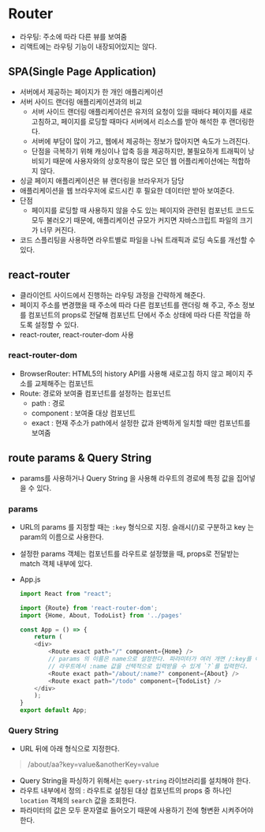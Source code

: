 # Router
- 라우팅: 주소에 따라 다른 뷰를 보여줌
- 리액트에는 라우팅 기능이 내장되어있지는 않다.

## SPA(Single Page Application)

- 서버에서 제공하는 페이지가 한 개인 애플리케이션
- 서버 사이드 랜더링 애플리케이션과의 비교
    - 서버 사이드 랜더링 애플리케이션은 유저의 요청이 있을 때바다 페이지를 새로고침하고, 페이지를 로딩할 때마다 서버에서 리소스를 받아 해석한 후 랜더링한다.
    - 서버에 부담이 많이 가고, 웹에서 제공하는 정보가 많아지면 속도가 느려진다.
    - 단점을 극복하기 위해 캐싱이나 압축 등을 제공하지만, 불필요하게 트래픽이 낭비되기 때문에 사용자와의 상호작용이 많은 모던 웹 어플리케이션에는 적합하지 않다. 
- 싱글 페이지 애플리케이션은 뷰 랜더링을 브라우저가 담당
- 애플리케이션을 웹 브라우저에 로드시킨 후 필요한 데이터만 받아 보여준다.
- 단점
    - 페이지를 로딩할 때 사용하지 않을 수도 있는 페이지와 관련된 컴포넌트 코드도 모두 불러오기 때문에, 애플리케이션 규모가 커지면 자바스크립트 파일의 크기가 너무 커진다.
- 코드 스플리팅을 사용하면 라우트별로 파일을 나눠 트래픽과 로딩 속도를 개선할 수 있다.

## react-router
- 클라이언트 사이드에서 진행하는 라우팅 과정을 간략하게 해준다.
- 페이지 주소를 변경했을 때 주소에 따라 다른 컴포넌트를 랜더링 해 주고, 주소 정보를 컴포넌트의 props로 전달해 컴포넌트 단에서 주소 상태에 따라 다른 작업을 하도록 설정할 수 있다.
- react-router, react-router-dom 사용

### react-router-dom
- BrowserRouter: HTML5의 history API를 사용해 새로고침 하지 않고 페이지 주소를 교체해주는 컴포넌트
- Route: 경로와 보여줄 컴포넌트를 설정하는 컴포넌트
    - path : 경로
    - component : 보여줄 대상 컴포넌트
    - exact : 현재 주소가 path에서 설정한 값과 완벽하게 일치할 때만 컴포넌트를 보여줌

## route params & Query String
- params를 사용하거나 Query String 을 사용해 라우트의 경로에 특정 값을 집어넣을 수 있다.

### params
- URL의 params 를 지정할 때는 `:key` 형식으로 지정. 슬래시(/)로 구분하고 key 는 param의 이름으로 사용한다.
- 설정한 params 객체는 컴포넌트를 라우트로 설정했을 때, props로 전달받는 match 객체 내부에 있다.
- App.js

    ```javascript
    import React from "react";

    import {Route} from 'react-router-dom';
    import {Home, About, TodoList} from '../pages'

    const App = () => {
        return (
        <div>
            <Route exact path="/" component={Home} />
            // params 의 이름은 name으로 설정한다. 파라미터가 여러 개면 /:key를 여러 개 붙이면 된다.
            // 라우트에서 :name 값을 선택적으로 입력받을 수 있게 `?`를 입력한다.
            <Route exact path="/about/:name?" component={About} />
            <Route exact path="/todo" component={TodoList} />
        </div>
        );
    }
    export default App;
    ```

### Query String
- URL 뒤에 아래 형식으로 지정한다.

> /about/aa?key=value&anotherKey=value

- Query String을 파싱하기 위해서는 `query-string` 라이브러리를 설치해야 한다.
- 라우트 내부에서 정의 : 라우트로 설정된 대상 컴포넌트의 props 중 하나인 `location` 객체의 `search` 값을 조회한다.
- 파라미터의 값은 모두 문자열로 들어오기 때문에 사용하기 전에 형변환 시켜주어야 한다.

